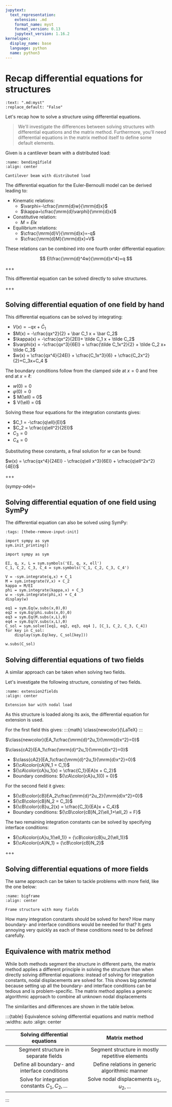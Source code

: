 ```yaml
---
jupytext:
  text_representation:
    extension: .md
    format_name: myst
    format_version: 0.13
    jupytext_version: 1.16.2
kernelspec:
  display_name: base
  language: python
  name: python3
---
```


# Recap differential equations for structures

```{custom_download_link} recap.md
:text: ".md:myst"
:replace_default: "False"
```

Let's recap how to solve a structure using differential equations.

> We'll investigate the differences between solving structures with differential equations and the matrix method. Furthermore, you'll need differential equations in the matrix method itself to define some default elements. 

Given is a cantilever beam with a distributed load:

```{figure} bending1field.svg
:name: bending1field
:align: center

Cantilever beam with distributed load
```

The differential equation for the Euler-Bernoulli model can be derived leading to:
- Kinematic relations:
  - $\varphi=-\cfrac{\mrm{d}w}{\mrm{d}x}$
  - $\kappa=\cfrac{\mrm{d}\varphi}{\mrm{d}x}$
- Constitutive relation:
  - $M=EI\kappa$
- Equilibrium relations:
  - $\cfrac{\mrm{d}V}{\mrm{d}x}=-q$
  - $\cfrac{\mrm{d}M}{\mrm{d}x}=V$

These relations can be combined into one fourth order differential equation:

$$ EI\frac{\mrm{d}^4w}{\mrm{d}x^4}=q $$

+++

This differential equation can be solved directly to solve structures.

+++

## Solving differential equation of one field by hand

This differential equations can be solved by integrating:

- $V(x) = -qx + \bar C_{1}$
- $M(x) = -\cfrac{qx^2}{2} + \bar C_1 x + \bar C_2$
- $\kappa(x) = -\cfrac{qx^2}{2EI}+ \tilde C_1 x + \tilde C_2$
- $\varphi(x) = -\cfrac{qx^3}{6EI} + \cfrac{\tilde C_1x^2}{2} + \tilde C_2 x+ \tilde C_3$
- $w(x) = \cfrac{qx^4}{24EI} + \cfrac{C_1x^3}{6} + \cfrac{C_2x^2}{2}+C_3x+C_4 $

The boundary conditions follow from the clamped side at $x=0$ and free end at $x=\ell$:

- $w(0) = 0$
- $\varphi(0) = 0$
- $	M(\ell) = 0$
- $	V(\ell) = 0$

Solving these four equations for the integration constants gives:

- $C_1 = -\cfrac{q\ell}{EI}$
- $C_2 = \cfrac{q\ell^2}{2EI}$
- $C_3 = 0$
- $C_4 = 0$

Substituting these constants, a final solution for $w$ can be found:

$w(x) = \cfrac{qx^4}{24EI} - \cfrac{q\ell x^3}{6EI} + \cfrac{q\ell^2x^2}{4EI}$

+++

(sympy-ode)=
## Solving differential equation of one field using SymPy

The differential equation can also be solved using SymPy:

```{code-cell} ipython3
:tags: [thebe-remove-input-init]

import sympy as sym
sym.init_printing()
```

```{code-cell} ipython3
import sympy as sym
```

```{code-cell} ipython3
EI, q, x, L = sym.symbols('EI, q, x, ell')
C_1, C_2, C_3, C_4 = sym.symbols('C_1, C_2, C_3, C_4')
```

```{code-cell} ipython3
V = -sym.integrate(q,x) + C_1
M = sym.integrate(V,x) + C_2
kappa = M/EI
phi = sym.integrate(kappa,x) + C_3
w = -sym.integrate(phi,x) + C_4
display(w)
```

```{code-cell} ipython3
eq1 = sym.Eq(w.subs(x,0),0)
eq2 = sym.Eq(phi.subs(x,0),0)
eq3 = sym.Eq(M.subs(x,L),0)
eq4 = sym.Eq(V.subs(x,L),0)
C_sol = sym.solve([eq1, eq2, eq3, eq4 ], [C_1, C_2, C_3, C_4])
for key in C_sol:
    display(sym.Eq(key, C_sol[key]))
```

```{code-cell} ipython3
w.subs(C_sol)
```

## Solving differential equations of two fields

A similar approach can be taken when solving two fields.

Let's investigate the following structure, consisting of two fields.

```{figure} extension2fields.svg
:name: extension2fields
:align: center

Extension bar with nodal load
```

As this structure is loaded along its axis, the differential equation for extension is used.

For the first field this gives:
:::{math}
\class{newcolor}{\LaTeX}
:::

$\class{newcolor}{EA_1\cfrac{\mrm{d}^2u_1}{\mrm{d}x^2}=0}$


$\class{cA2}{EA_1\cfrac{\mrm{d}^2u_1}{\mrm{d}x^2}=0}$

- $\class{cA2}{EA_1\cfrac{\mrm{d}^2u_1}{\mrm{d}x^2}=0}$
- ${\cA\color{cA}N_1 = C_1}$
- ${\cA\color{cA}u_1(x) = \cfrac{C_1}{EA}x + C_2}$
- Boundary conditions: ${\cA\color{cA}u_1(0) = 0}$

For the second field it gives:

- ${\cB\color{cB}EA_2\cfrac{\mrm{d}^2u_2}{\mrm{d}x^2}=0}$
- ${\cB\color{cB}N_2 = C_3}$
- ${\cB\color{cB}u_2(x) = \cfrac{C_3}{EA}x + C_4}$
- Boundary conditions: ${\cB\color{cB}N_2(\ell_1+\ell_2) = F}$

The two remaining integration constants can be solved by specifying interface conditions:
- ${\cA\color{cA}u_1(\ell_1)} = {\cB\color{cB}u_2(\ell_1)}$
- ${\cA\color{cA}N_1} = {\cB\color{cB}N_2}$

+++

## Solving differential equations of more fields

The same approach can be taken to tackle problems with more field, like the one below:

```{figure} bigframe.svg
:name: bigframe
:align: center

Frame structure with many fields
```

How many integration constants should be solved for here? How many boundary- and interface conditions would be needed for that? It gets annoying very quickly as each of these conditions need to be defined carefully.

## Equivalence with matrix method

While both methods segment the structure in different parts, the matrix method applies a different principle in solving the structure than when directly solving differential equations: instead of solving for integration constants, nodal displacements are solved for. This shows big potential because setting up all the boundary- and interface conditions can be tedious and is problem-specific. The matrix method applies a generic algorithmic approach to combine all unknown nodal displacements

The similarities and differences are shown in the table below.

:::{table} Equivalence solving differential equations and matrix method
:widths: auto
:align: center

|Solving differential equations|Matrix method|
|:-:|:-:|
|Segment structure in separate fields|Segment structure in mostly repetitive elements|
|Define all boundary- and interface conditions|Define relations in generic algorithmic manner|
|Solve for integration constants $C_1, C_2, ...$|Solve nodal displacements $u_1, u_2, ...$|

:::
